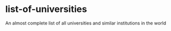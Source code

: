 # list-of-universities
An almost complete list of all universities and similar institutions in the world
